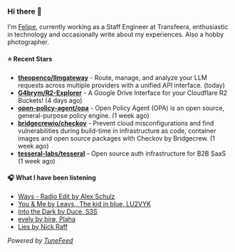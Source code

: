 ### Hi there 👋

I'm [Felipe](https://felipevm.com), currently working as a Staff Engineer at Transfeera, enthusiastic in technology and occasionally write about my experiences. Also a hobby photographer.

#### ⭐ Recent Stars
- **[theopenco/llmgateway](https://github.com/theopenco/llmgateway)** - Route, manage, and analyze your LLM requests across multiple providers with a unified API interface. (today)
- **[G4brym/R2-Explorer](https://github.com/G4brym/R2-Explorer)** - A Google Drive Interface for your Cloudflare R2 Buckets! (4 days ago)
- **[open-policy-agent/opa](https://github.com/open-policy-agent/opa)** - Open Policy Agent (OPA) is an open source, general-purpose policy engine. (1 week ago)
- **[bridgecrewio/checkov](https://github.com/bridgecrewio/checkov)** - Prevent cloud misconfigurations and find vulnerabilities during build-time in infrastructure as code, container images and open source packages with Checkov by Bridgecrew. (1 week ago)
- **[tesseral-labs/tesseral](https://github.com/tesseral-labs/tesseral)** - Open source auth infrastructure for B2B SaaS (1 week ago)

#### 🎧 What I have been listening
- [Ways - Radio Edit by Alex Schulz](https://open.spotify.com/track/2FVJG0uCGN3nPdIg9PqBwL)
- [You &amp; Me by Leavs., The kid in blue, LU2VYK](https://open.spotify.com/track/2MHL6snW7tUOYe3hTu9Sd3)
- [Into the Dark by Duce, S3S](https://open.spotify.com/track/0ZORDVvXQE7ntIIHK6gIxz)
- [evely by birø, Plaha](https://open.spotify.com/track/1IzlogB6Q4kZpxlB59CzIw)
- [Lies by Nick Raff](https://open.spotify.com/track/32zB0FI9i0WscIAiW18NNQ)

_Powered by [TuneFeed](https://tunefeed.app?ref=github.com)_
